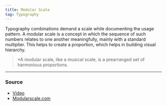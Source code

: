 ```yaml
---
title: Modular Scale
tag: Typography 
---
```


Typography combinations demand a scale while documenting the usage pattern. A modular scale is a concept in which the sequence of such numbers relates to one another meaningfully, mainly with a standard multiplier. This helps to create a proportion, which helps in building visual hierarchy. 

> *A modular scale, like a musical scale, is a prearranged set of harmonious proportions.

--- 
### Source
- [Video](https://vimeo.com/17079380)
- [Modularscale.com](https://www.modularscale.com/)